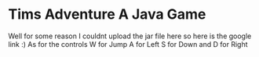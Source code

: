 # Tims Adventure A Java Game
Well for some reason I couldnt upload the jar file here so here is the google link :) 
As for the controls W for Jump A for Left S for Down and D for Right
